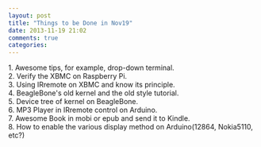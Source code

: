 ```yaml
---
layout: post
title: "Things to be Done in Nov19"
date: 2013-11-19 21:02
comments: true
categories: 
---
```

1\. Awesome tips, for example, drop-down terminal.     
2\. Verify the XBMC on Raspberry Pi.    
3\. Using IRremote on XBMC and know its principle.     
4\. BeagleBone's old kernel and the old style tutorial.    
5\. Device tree of kernel on BeagleBone.    
6\. MP3 Player in IRremote control on Arduino.     
7\. Awesome Book in mobi or epub and send it to Kindle.    
8\. How to enable the various display method on Arduino(12864, Nokia5110, etc?)
